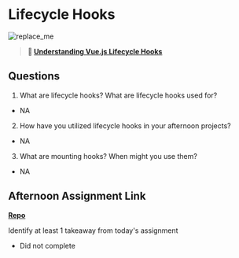 # Lifecycle Hooks

![replace_me](https://codeworks.blob.core.windows.net/public/assets/img/illustrations/placeholder.svg)

> **📖 [Understanding Vue.js Lifecycle Hooks](https://codeworksacademy.com/fs-student-guide/resources/wk6/03-Vue-Lifecycle-Hooks)**

## Questions

1. What are lifecycle hooks? What are lifecycle hooks used for?
- NA
2. How have you utilized lifecycle hooks in your afternoon projects?
- NA

3. What are mounting hooks? When might you use them?
- NA
## Afternoon Assignment Link

**[Repo](https://github.com/josuehdz0/gregslist_vue)**

Identify at least 1 takeaway from today's assignment
- Did not complete